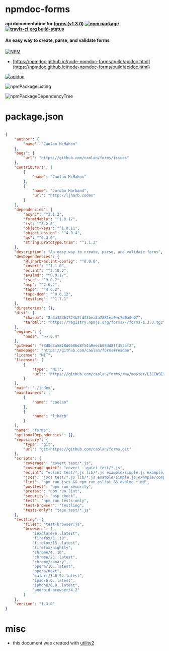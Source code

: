 # npmdoc-forms

#### api documentation for  [forms (v1.3.0)](https://github.com/caolan/forms#readme)  [![npm package](https://img.shields.io/npm/v/npmdoc-forms.svg?style=flat-square)](https://www.npmjs.org/package/npmdoc-forms) [![travis-ci.org build-status](https://api.travis-ci.org/npmdoc/node-npmdoc-forms.svg)](https://travis-ci.org/npmdoc/node-npmdoc-forms)

#### An easy way to create, parse, and validate forms

[![NPM](https://nodei.co/npm/forms.png?downloads=true&downloadRank=true&stars=true)](https://www.npmjs.com/package/forms)

- [https://npmdoc.github.io/node-npmdoc-forms/build/apidoc.html](https://npmdoc.github.io/node-npmdoc-forms/build/apidoc.html)

[![apidoc](https://npmdoc.github.io/node-npmdoc-forms/build/screenCapture.buildCi.browser.%252Ftmp%252Fbuild%252Fapidoc.html.png)](https://npmdoc.github.io/node-npmdoc-forms/build/apidoc.html)

![npmPackageListing](https://npmdoc.github.io/node-npmdoc-forms/build/screenCapture.npmPackageListing.svg)

![npmPackageDependencyTree](https://npmdoc.github.io/node-npmdoc-forms/build/screenCapture.npmPackageDependencyTree.svg)



# package.json

```json

{
    "author": {
        "name": "Caolan McMahon"
    },
    "bugs": {
        "url": "https://github.com/caolan/forms/issues"
    },
    "contributors": [
        {
            "name": "Caolan McMahon"
        },
        {
            "name": "Jordan Harband",
            "url": "http://ljharb.codes"
        }
    ],
    "dependencies": {
        "async": "^2.1.2",
        "formidable": "^1.0.17",
        "is": "^3.2.0",
        "object-keys": "^1.0.11",
        "object.assign": "^4.0.4",
        "qs": "^6.3.0",
        "string.prototype.trim": "^1.1.2"
    },
    "description": "An easy way to create, parse, and validate forms",
    "devDependencies": {
        "@ljharb/eslint-config": "^8.0.0",
        "covert": "^1.1.0",
        "eslint": "^3.10.2",
        "evalmd": "^0.0.17",
        "jscs": "^3.0.7",
        "nsp": "^2.6.2",
        "tape": "^4.6.2",
        "tape-dom": "^0.0.12",
        "testling": "^1.7.1"
    },
    "directories": {},
    "dist": {
        "shasum": "8a3a32361724b2fd33bea2a7881ea0ec7d0a0e07",
        "tarball": "https://registry.npmjs.org/forms/-/forms-1.3.0.tgz"
    },
    "engines": {
        "node": ">= 0.4"
    },
    "gitHead": "78d8d3a5818d0586d8f54a9eecb09dd8ff4534f2",
    "homepage": "https://github.com/caolan/forms#readme",
    "license": "MIT",
    "licenses": [
        {
            "type": "MIT",
            "url": "https://github.com/caolan/forms/raw/master/LICENSE"
        }
    ],
    "main": "./index",
    "maintainers": [
        {
            "name": "caolan"
        },
        {
            "name": "ljharb"
        }
    ],
    "name": "forms",
    "optionalDependencies": {},
    "repository": {
        "type": "git",
        "url": "git+https://github.com/caolan/forms.git"
    },
    "scripts": {
        "coverage": "covert test/*.js",
        "coverage-quiet": "covert --quiet test/*.js",
        "eslint": "eslint test/*.js lib/*.js example/simple.js example/complex.js",
        "jscs": "jscs test/*.js lib/*.js example/simple.js example/complex.js",
        "lint": "npm run jscs && npm run eslint && evalmd *.md",
        "posttest": "npm run security",
        "pretest": "npm run lint",
        "security": "nsp check",
        "test": "npm run tests-only",
        "test-browser": "testling",
        "tests-only": "tape test/*.js"
    },
    "testling": {
        "files": "test-browser.js",
        "browsers": [
            "iexplore/6..latest",
            "firefox/3..10",
            "firefox/15..latest",
            "firefox/nightly",
            "chrome/4..10",
            "chrome/23..latest",
            "chrome/canary",
            "opera/10..latest",
            "opera/next",
            "safari/5.0.5..latest",
            "ipad/6.0..latest",
            "iphone/6.0..latest",
            "android-browser/4.2"
        ]
    },
    "version": "1.3.0"
}
```



# misc
- this document was created with [utility2](https://github.com/kaizhu256/node-utility2)
